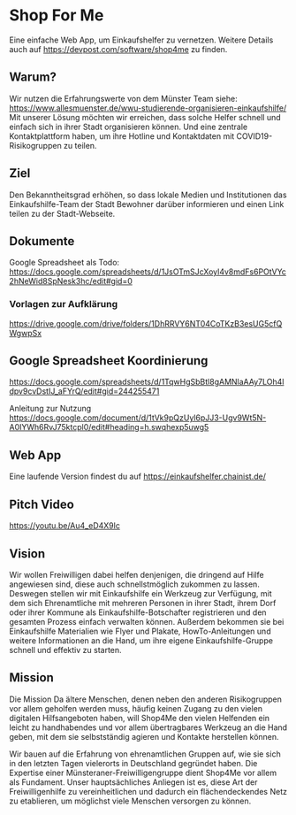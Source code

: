 # Shop For Me
Eine einfache Web App, um Einkaufshelfer zu vernetzen.
Weitere Details auch auf https://devpost.com/software/shop4me zu finden.

## Warum?
Wir nutzen die Erfahrungswerte von dem Münster Team
siehe: https://www.allesmuenster.de/wwu-studierende-organisieren-einkaufshilfe/
Mit unserer Lösung möchten wir erreichen, dass solche Helfer schnell und einfach sich in ihrer Stadt organisieren können. Und eine zentrale Kontaktplattform haben, um ihre Hotline und Kontaktdaten mit COVID19-Risikogruppen zu teilen.

## Ziel
Den Bekanntheitsgrad erhöhen, so dass lokale Medien und Institutionen das Einkaufshilfe-Team der Stadt Bewohner darüber informieren und einen Link teilen zu der Stadt-Webseite. 

## Dokumente
Google Spreadsheet als Todo: https://docs.google.com/spreadsheets/d/1JsOTmSJcXoyl4v8mdFs6POtVYc2hNeWid8SpNesk3hc/edit#gid=0

### Vorlagen zur Aufklärung
https://drive.google.com/drive/folders/1DhRRVY6NT04CoTKzB3esUG5cfQWgwpSx

## Google Spreadsheet Koordinierung
https://docs.google.com/spreadsheets/d/1TqwHgSbBtl8gAMNlaAAy7LOh4ldpv9cvDstIJ_aFYrQ/edit#gid=244255471

Anleitung zur Nutzung https://docs.google.com/document/d/1tVk9pQzUyl6pJJ3-Ugv9Wt5N-A0IYWh6RvJ75ktcpl0/edit#heading=h.swqhexp5uwg5

## Web App
Eine laufende Version findest du auf https://einkaufshelfer.chainist.de/

## Pitch Video
https://youtu.be/Au4_eD4X9lc

## Vision
Wir wollen Freiwilligen dabei helfen denjenigen, die dringend auf Hilfe angewiesen sind, diese auch schnellstmöglich zukommen zu lassen. Deswegen stellen wir mit Einkaufshilfe ein Werkzeug zur Verfügung, mit dem sich Ehrenamtliche mit mehreren Personen in ihrer Stadt, ihrem Dorf oder ihrer Kommune als Einkaufshilfe-Botschafter registrieren und den gesamten Prozess einfach verwalten können. Außerdem bekommen sie bei Einkaufshilfe Materialien wie Flyer und Plakate, HowTo-Anleitungen und weitere Informationen an die Hand, um ihre eigene Einkaufshilfe-Gruppe schnell und effektiv zu starten.

## Mission
Die Mission
Da ältere Menschen, denen neben den anderen Risikogruppen vor allem geholfen werden muss, häufig keinen Zugang zu den vielen digitalen Hilfsangeboten haben, will Shop4Me den vielen Helfenden ein leicht zu handhabendes und vor allem übertragbares Werkzeug an die Hand geben, mit dem sie selbstständig agieren und Kontakte herstellen können.

Wir bauen auf die Erfahrung von ehrenamtlichen Gruppen auf, wie sie sich in den letzten Tagen vielerorts in Deutschland gegründet haben. Die Expertise einer Münsteraner-Freiwilligengruppe dient Shop4Me vor allem als Fundament. Unser hauptsächliches Anliegen ist es, diese Art der Freiwilligenhilfe zu vereinheitlichen und dadurch ein flächendeckendes Netz zu etablieren, um möglichst viele Menschen versorgen zu können.

